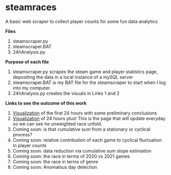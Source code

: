 # steamraces
A basic web scraper to collect player counts for some fun data analytics

**Files**
1. steamscraper.py
2. steamscraper.BAT
3. 24hAnalysis.py

**Purpose of each file**
1. steamscraper.py scrapes the steam game and player statistics page, depositing the data in a local instance of a mySQL server
2. steamscraper.BAT is my BAT file for the steamscraper to start when I log into my computer. 
3. 24hAnalysis.py creates the visuals in Links 1 and 2

**Links to see the outcome of this work**
1. [Visualization](visualizeraces.md) of the first 24 hours with some preliminary conclusions
2. [Visualization](visualizeraces24plus.md) of 24 hours plus! This is the page that will update everyday so we can see he unweighted race unfold. 
3. Coming soon: is that cumulative sum from a stationary or cyclical process?
4. Coming soon: relative contribution of each game to cyclical fluctuation in player counts
5. Coming soon: data reduction via cumulative sum slope estimation
6. Coming soon: the race in terms of 2020 vs 2021 games
7. Coming soon: the race in terms of genre
8. Coming soon: Anomalous day detection
